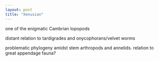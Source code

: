 ```yaml
---
layout: post
title: "Xenusian"
---
```


one of the enigmatic Cambrian lopopods

distant relation to tardigrades and onycophorans/velvet worms

problematic phylogeny amidst stem arthropods and annelids. relation to great appendage fauna?